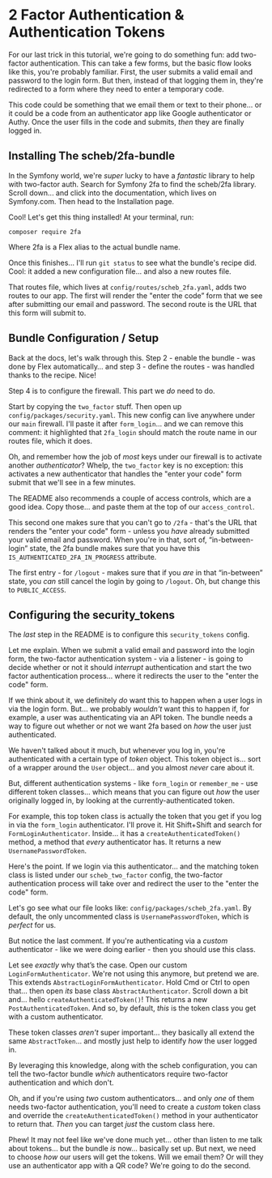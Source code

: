 # 2 Factor Authentication & Authentication Tokens

For our last trick in this tutorial, we're going to do something fun: add two-factor
authentication. This can take a few forms, but the basic flow looks like
this, you're probably familiar. First, the user submits a valid email and
password to the login form. But then, instead of that logging them in, they're
redirected to a form where they need to enter a temporary code.

This code could be something that we email them or text to their phone... or it
could be a code from an authenticator app like Google authenticator or Authy. Once
the user fills in the code and submits, *then* they are finally logged in.

## Installing The scheb/2fa-bundle

In the Symfony world, we're *super* lucky to have a *fantastic* library to help
with two-factor auth. Search for Symfony 2fa to find the scheb/2fa library.
Scroll down... and click into the documentation, which lives on Symfony.com. Then
head to the Installation page.

Cool! Let's get this thing installed! At your terminal, run:

```terminal
composer require 2fa
```

Where 2fa is a Flex alias to the actual bundle name.

Once this finishes... I'll run `git status` to see what the bundle's recipe did. Cool:
it added a new configuration file... and also a new routes file.

That routes file, which lives at `config/routes/scheb_2fa.yaml`, adds two routes
to our app. The first will render the "enter the code” form that we see
after submitting our email and password. The second route is the URL that this form
will submit to.

## Bundle Configuration / Setup

Back at the docs, let's walk through this. Step 2 - enable the bundle - was done by
Flex automatically… and step 3 - define the routes - was handled thanks to the recipe.
Nice!

Step 4 is to configure the firewall. This part we *do* need to do.

Start by copying the `two_factor` stuff. Then open up
`config/packages/security.yaml`. This new config can live anywhere under our
`main` firewall. I'll paste it after `form_login`... and we can remove this
comment: it highlighted that `2fa_login` should match the route name in
our routes file, which it does.

Oh, and remember how the job of *most* keys under our firewall is to activate
another *authenticator*? Whelp, the `two_factor` key is no exception: this activates
a new authenticator that handles the "enter your code" form submit that we'll
see in a few minutes.

The README also recommends a couple of access controls, which are a good idea.
Copy those... and paste them at the top of our `access_control`.

This second one makes sure that you can't go to `/2fa` - that's the URL that renders
the "enter your code" form - unless you *have* already submitted your valid email
and password. When you're in that, sort of, “in-between-login” state, the 2fa bundle
makes sure that you have this `IS_AUTHENTICATED_2FA_IN_PROGRESS` attribute.

The first entry - for `/logout` - makes sure that if you *are* in that “in-between”
state, you *can* still cancel the login by going to `/logout`. Oh, but change
this to `PUBLIC_ACCESS`.

## Configuring the security_tokens

The *last* step in the README is to configure this `security_tokens` config.

Let me explain. When we submit a valid email and password into the login form,
the two-factor authentication system - via a listener - is going to decide whether
or not it should *interrupt* authentication and start the two factor
authentication process... where it redirects the user to the "enter the code" form.

If we think about it, we definitely *do* want this to happen when a user logs in
via the login form. But... we probably *wouldn't* want this
to happen if, for example, a user was authenticating via an API token. The
bundle needs a way to figure out whether or not we want 2fa based on *how*
the user just authenticated.

We haven't talked about it much, but whenever you log in, you're
authenticated with a certain type of *token* object. This token object is... sort
of a wrapper around the `User` object... and you almost *never* care about it.

But, different authentication systems - like `form_login` or `remember_me` - use
different token classes... which means that you can figure out *how* the user
originally logged in, by looking at the currently-authenticated token.

For example, this top token class is actually the token that you get if you log in
via the `form_login` authenticator. I'll prove it. Hit Shift+Shift and search
for `FormLoginAuthenticator`. Inside... it has a `createAuthenticatedToken()` method,
a method that *every* authenticator has. It returns a new `UsernamePasswordToken`.

Here's the point. If we login via this authenticator... and the matching token class
is listed under our `scheb_two_factor` config, the two-factor authentication
process will take over and redirect the user to the "enter the code" form.

Let's go see what our file looks like: `config/packages/scheb_2fa.yaml`.
By default, the only uncommented class is `UsernamePasswordToken`, which is *perfect*
for us.

But notice the last comment. If you're authenticating via a *custom* authenticator -
like we were doing earlier - then you should use this class.

Let see *exactly* why that’s the case. Open our custom `LoginFormAuthenticator`. We're
not using this anymore, but pretend we are. This extends
`AbstractLoginFormAuthenticator`. Hold Cmd or Ctrl to open that... then open
*its* base class `AbstractAuthenticator`. Scroll down a bit and... hello
`createAuthenticatedToken()`! This returns a new `PostAuthenticatedToken`. And so,
by default, *this* is the token class you get with a custom authenticator.

These token classes *aren't* super important... they basically all extend the
same `AbstractToken`... and mostly just help to identify *how* the user logged in.

By leveraging this knowledge, along with the scheb configuration, you can tell the
two-factor bundle *which* authenticators require two-factor authentication and which
don't.

Oh, and if you're using *two* custom authenticators... and only *one* of them needs
two-factor authentication, you'll need to create a *custom* token class and override
the `createAuthenticatedToken()` method in your authenticator to return that. *Then*
you can target *just* the custom class here.

Phew! It may not feel like we've done much yet... other than listen to me talk
about tokens... but the bundle *is* now... basically set up. But next, we need
to choose *how* our users will get the tokens. Will we email them? Or will they
use an authenticator app with a QR code? We're going to do the second.
